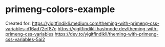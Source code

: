 # primeng-colors-example

Created for:
https://yigitfindikli.medium.com/theming-with-primeng-css-variables-d16ad72ef87c
https://yigitfindikli.hashnode.dev/theming-with-primeng-css-variables
https://dev.to/yigitfindikli/theming-with-primeng-css-variables-5ai2
